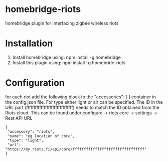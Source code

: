 # homebridge-riots
homebridge plugin for interfacing zigbee wireless riots

# Installation
1. Install homebridge using: npm install -g homebridge
2. Install this plugin using: npm install -g homebride-riots

# Configuration
for each riot add the following block to the "accessories": [ ] container in the config.json file. For type either light or air can be specified. The ID in the URL part (ffffffffffffffffffffffffffffffff) needs to match the ID obtained from the Riots cloud. This can be found under configure -> riots core -> settings -> Rest API URL
```
{
 "accessory": "riots",
 "name": "eg location of core",
 "type": "light",
 "url": "https://my.riots.fi/api/core/ffffffffffffffffffffffffffffffff"
}
```
